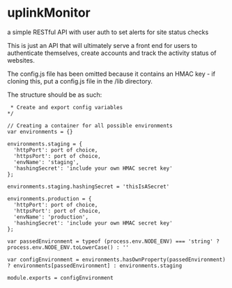 # uplinkMonitor
a simple RESTful API with user auth to set alerts for site status checks

This is just an API that will ultimately serve a front end for users to authenticate themselves, create accounts and track the activity status of websites.

The config.js file has been omitted because it contains an HMAC key - if cloning this, put a config.js file in the /lib directory.

The structure should be as such:

```/*
 * Create and export config variables
*/

// Creating a container for all possible environments
var environments = {}

environments.staging = {
  'httpPort': port of choice,
  'httpsPort': port of choice,
  'envName': 'staging',
  'hashingSecret': 'include your own HMAC secret key'
};

environments.staging.hashingSecret = 'thisIsASecret'

environments.production = {
  'httpPort': port of choice,
  'httpsPort': port of choice,
  'envName': 'production',
  'hashingSecret': 'include your own HMAC secret key'
};

var passedEnvironment = typeof (process.env.NODE_ENV) === 'string' ? process.env.NODE_ENV.toLowerCase() : ''

var configEnvironment = environments.hasOwnProperty(passedEnvironment) ? environments[passedEnvironment] : environments.staging

module.exports = configEnvironment
```
